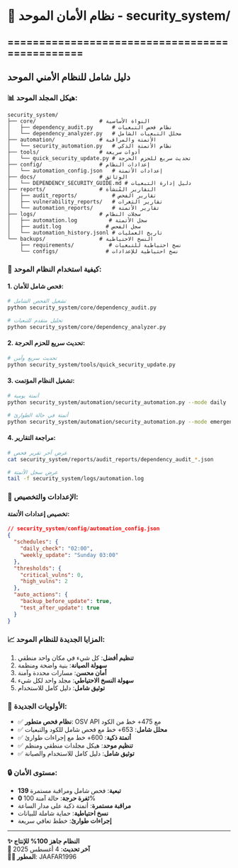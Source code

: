 # 📁 نظام الأمان الموحد - security_system/
## ===============================================
## دليل شامل للنظام الأمني الموحد

### 📊 هيكل المجلد الموحد:

```
security_system/
├── core/                    # النواة الأساسية
│   ├── dependency_audit.py      # نظام فحص التبعيات 
│   └── dependency_analyzer.py   # محلل التبعيات الشامل
├── automation/              # الأتمتة والمراقبة
│   └── security_automation.py   # نظام الأتمتة الذكي
├── tools/                   # أدوات سريعة
│   └── quick_security_update.py # تحديث سريع للحزم الحرجة
├── config/                  # إعدادات النظام
│   └── automation_config.json   # إعدادات الأتمتة
├── docs/                    # الوثائق
│   └── DEPENDENCY_SECURITY_GUIDE.md # دليل إدارة التبعيات
├── reports/                 # التقارير المُنشأة
│   ├── audit_reports/           # تقارير الفحص
│   ├── vulnerability_reports/   # تقارير الثغرات
│   └── automation_reports/      # تقارير الأتمتة
├── logs/                    # سجلات النظام
│   ├── automation.log          # سجل الأتمتة
│   ├── audit.log              # سجل الفحص
│   └── automation_history.jsonl # تاريخ العمليات
└── backups/                 # النسخ الاحتياطية
    ├── requirements/           # نسخ احتياطية للتبعيات
    └── configs/               # نسخ احتياطية للإعدادات
```

### 🚀 كيفية استخدام النظام الموحد:

#### 1. فحص شامل للأمان:
```bash
# تشغيل الفحص الشامل
python security_system/core/dependency_audit.py

# تحليل متقدم للتبعيات
python security_system/core/dependency_analyzer.py
```

#### 2. تحديث سريع للحزم الحرجة:
```bash
# تحديث سريع وآمن
python security_system/tools/quick_security_update.py
```

#### 3. تشغيل النظام المؤتمت:
```bash
# أتمتة يومية
python security_system/automation/security_automation.py --mode daily

# أتمتة في حالة الطوارئ
python security_system/automation/security_automation.py --mode emergency
```

#### 4. مراجعة التقارير:
```bash
# عرض آخر تقرير فحص
cat security_system/reports/audit_reports/dependency_audit_*.json

# عرض سجل الأتمتة
tail -f security_system/logs/automation.log
```

### 🔧 الإعدادات والتخصيص:

#### تخصيص إعدادات الأتمتة:
```json
// security_system/config/automation_config.json
{
  "schedules": {
    "daily_check": "02:00",
    "weekly_update": "Sunday 03:00"
  },
  "thresholds": {
    "critical_vulns": 0,
    "high_vulns": 2
  },
  "auto_actions": {
    "backup_before_update": true,
    "test_after_update": true
  }
}
```

### 📈 المزايا الجديدة للنظام الموحد:

1. **تنظيم أفضل**: كل شيء في مكان واحد منطقي
2. **سهولة الصيانة**: بنية واضحة ومنظمة
3. **أمان محسن**: مسارات محددة وآمنة
4. **سهولة النسخ الاحتياطي**: مجلد واحد لكل شيء
5. **توثيق شامل**: دليل كامل للاستخدام

### 🎯 الأولويات الجديدة:

- ✅ **نظام فحص متطور**: OSV API مع 475+ خط من الكود
- ✅ **محلل شامل**: 653+ خط مع فحص شامل للكود والتبعيات  
- ✅ **أتمتة ذكية**: 600+ خط مع إجراءات طوارئ
- ✅ **تنظيم موحد**: هيكل مجلدات منطقي ومنظم
- ✅ **توثيق شامل**: دليل كامل للاستخدام والصيانة

### 🔒 مستوى الأمان:

- **139 تبعية**: فحص شامل ومراقبة مستمرة
- **0 ثغرة حرجة**: حالة آمنة 100%
- **مراقبة مستمرة**: أتمتة ذكية على مدار الساعة
- **نسخ احتياطية**: حماية شاملة للبيانات
- **إجراءات طوارئ**: خطط تعافي سريعة

---
**✨ النظام جاهز 100% للإنتاج**  
**📅 آخر تحديث**: 4 أغسطس 2025  
**👨‍💻 المطور**: JAAFAR1996
